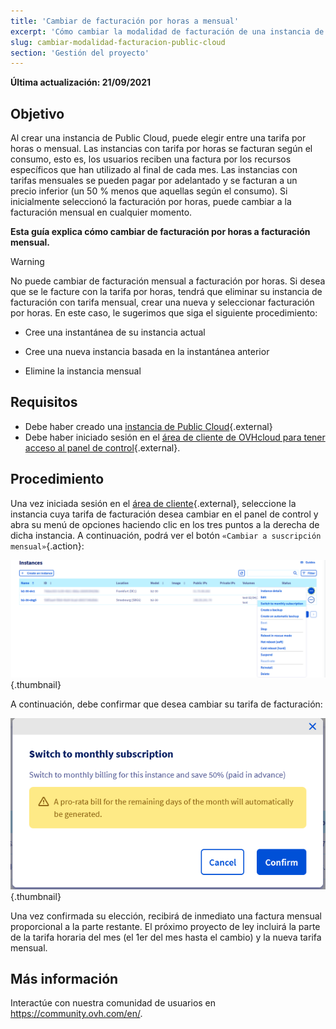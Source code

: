 ```yaml
---
title: 'Cambiar de facturación por horas a mensual'
excerpt: 'Cómo cambiar la modalidad de facturación de una instancia de Public Cloud'
slug: cambiar-modalidad-facturacion-public-cloud
section: 'Gestión del proyecto'
---
```


**Última actualización: 21/09/2021**

## Objetivo

Al crear una instancia de Public Cloud, puede elegir entre una tarifa por horas o mensual. Las instancias con tarifa por horas se facturan según el consumo, esto es, los usuarios reciben una factura por los recursos específicos que han utilizado al final de cada mes. Las instancias con tarifas mensuales se pueden pagar por adelantado y se facturan a un precio inferior (un 50 % menos que aquellas según el consumo). Si inicialmente seleccionó la facturación por horas, puede cambiar a la facturación mensual en cualquier momento.

**Esta guía explica cómo cambiar de facturación por horas a facturación mensual.**

> [!warning]
>
> No puede cambiar de facturación mensual a facturación por horas. Si desea que se le facture con la tarifa por horas, tendrá que eliminar su instancia de facturación con tarifa mensual, crear una nueva y seleccionar facturación por horas. En este caso, le sugerimos que siga el siguiente procedimiento:
>
>- Cree una instantánea de su instancia actual
>
>- Cree una nueva instancia basada en la instantánea anterior
>
>- Elimine la instancia mensual
>

## Requisitos

- Debe haber creado una [instancia de Public Cloud](https://www.ovh.com/world/es/public-cloud/){.external}
- Debe haber iniciado sesión en el [área de cliente de OVHcloud para tener acceso al panel de control](https://ca.ovh.com/auth/?action=gotomanager&from=https://www.ovh.com/world/&ovhSubsidiary=ws){.external}.


## Procedimiento

Una vez iniciada sesión en el [área de cliente](https://ca.ovh.com/auth/?action=gotomanager&from=https://www.ovh.com/world/&ovhSubsidiary=ws){.external}, seleccione la instancia cuya tarifa de facturación desea cambiar en el panel de control y abra su menú de opciones haciendo clic en los tres puntos a la derecha de dicha instancia. A continuación, podrá ver el botón `«Cambiar a suscripción mensual»`{.action}:

![Change billing calculation](images/switch_to_monthly_updated.png){.thumbnail}

A continuación, debe confirmar que desea cambiar su tarifa de facturación:

![Confirm billing calculation change](images/confirm_to_monthly_updated.png){.thumbnail}

Una vez confirmada su elección, recibirá de inmediato una factura mensual proporcional a la parte restante. El próximo proyecto de ley incluirá la parte de la tarifa horaria del mes (el 1er del mes hasta el cambio) y la nueva tarifa mensual.


## Más información

Interactúe con nuestra comunidad de usuarios en <https://community.ovh.com/en/>.
